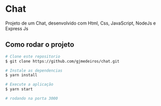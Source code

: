 # Chat

Projeto de um Chat, desenvolvido com Html, Css, JavaScript, NodeJs e Express Js

## Como rodar o projeto

```bash
# Clone este repositorio
$ git clone https://github.com/gjmedeiros/chat.git

# Instale as dependencias
$ yarn install

# Execute a aplicação
$ yarn start

# rodando na porta 3000
```
